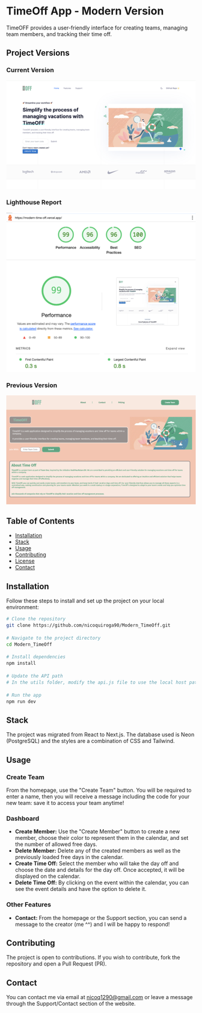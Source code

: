 # TimeOff App - Modern Version

TimeOFF provides a user-friendly interface for creating teams, managing team members, and tracking their time off.

## Project Versions


### Current Version
![Current Version](modern-timeoff.png)

### Lighthouse Report
![Lighthouse Report](Lighthouse.png)

### Previous Version
![Previous Version](old-timeoff.png)

## Table of Contents

- [Installation](#installation)
- [Stack](#stack)
- [Usage](#usage)
- [Contributing](#contributing)
- [License](#license)
- [Contact](#contact)

## Installation

Follow these steps to install and set up the project on your local environment:

```bash
# Clone the repository
git clone https://github.com/nicoquiroga90/Modern_TimeOff.git

# Navigate to the project directory
cd Modern_TimeOff

# Install dependencies
npm install

# Update the API path
# In the utils folder, modify the api.js file to use the local host path (it is commented in the file)

# Run the app
npm run dev
```

## Stack

The project was migrated from React to Next.js. The database used is Neon (PostgreSQL) and the styles are a combination of CSS and Tailwind.

## Usage

### Create Team

From the homepage, use the "Create Team" button. You will be required to enter a name, then you will receive a message including the code for your new team: save it to access your team anytime!

### Dashboard

- **Create Member:** Use the "Create Member" button to create a new member, choose their color to represent them in the calendar, and set the number of allowed free days.
- **Delete Member:** Delete any of the created members as well as the previously loaded free days in the calendar.
- **Create Time Off:** Select the member who will take the day off and choose the date and details for the day off. Once accepted, it will be displayed on the calendar.
- **Delete Time Off:** By clicking on the event within the calendar, you can see the event details and have the option to delete it.

### Other Features

- **Contact:** From the homepage or the Support section, you can send a message to the creator (me ^^) and I will be happy to respond!

## Contributing

The project is open to contributions. If you wish to contribute, fork the repository and open a Pull Request (PR).

## Contact

You can contact me via email at nicoq1290@gmail.com or leave a message through the Support/Contact section of the website.
